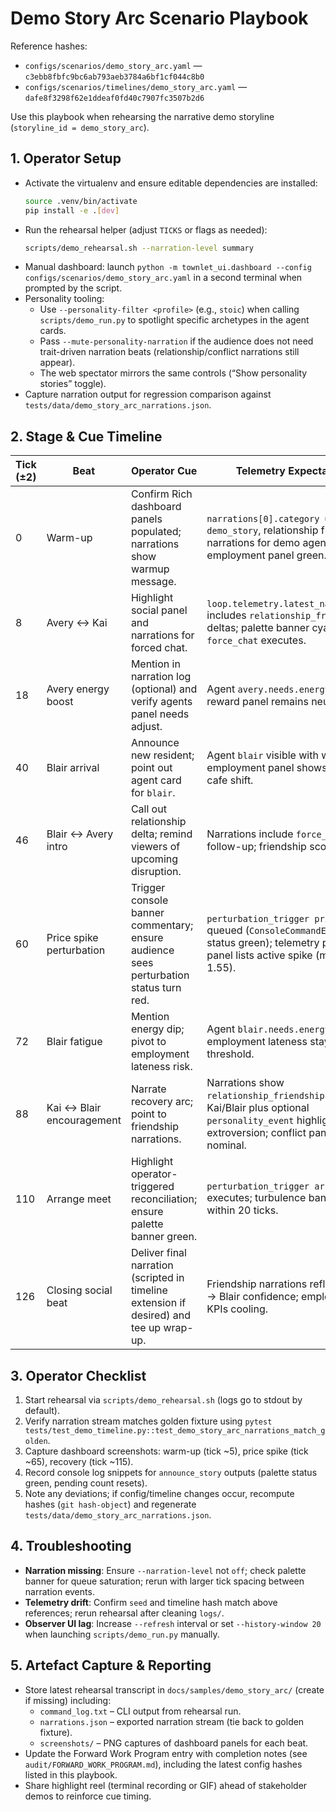 # Demo Story Arc Scenario Playbook

Reference hashes:
- `configs/scenarios/demo_story_arc.yaml` — `c3ebb8fbfc9bc6ab793aeb3784a6bf1cf044c8b0`
- `configs/scenarios/timelines/demo_story_arc.yaml` — `dafe8f3298f62e1ddeaf0fd40c7907fc3507b2d6`

Use this playbook when rehearsing the narrative demo storyline (`storyline_id = demo_story_arc`).

## 1. Operator Setup
- Activate the virtualenv and ensure editable dependencies are installed:
  ```bash
  source .venv/bin/activate
  pip install -e .[dev]
  ```
- Run the rehearsal helper (adjust `TICKS` or flags as needed):
  ```bash
  scripts/demo_rehearsal.sh --narration-level summary
  ```
- Manual dashboard: launch `python -m townlet_ui.dashboard --config configs/scenarios/demo_story_arc.yaml` in a second terminal when prompted by the script.
- Personality tooling:
  - Use `--personality-filter <profile>` (e.g., `stoic`) when calling
    `scripts/demo_run.py` to spotlight specific archetypes in the agent cards.
  - Pass `--mute-personality-narration` if the audience does not need trait-driven
    narration beats (relationship/conflict narrations still appear).
  - The web spectator mirrors the same controls (“Show personality stories” toggle).
- Capture narration output for regression comparison against `tests/data/demo_story_arc_narrations.json`.

## 2. Stage & Cue Timeline

| Tick (±2) | Beat | Operator Cue | Telemetry Expectations |
| --- | --- | --- | --- |
| 0 | Warm-up | Confirm Rich dashboard panels populated; narrations show warmup message. | `narrations[0].category = demo_story`, relationship friendship narrations for demo agents, employment panel green. |
| 8 | Avery ↔ Kai | Highlight social panel and narrations for forced chat. | `loop.telemetry.latest_narrations()` includes `relationship_friendship` deltas; palette banner cyan when `force_chat` executes. |
| 18 | Avery energy boost | Mention in narration log (optional) and verify agents panel needs adjust. | Agent `avery.needs.energy ≈ 0.68`; reward panel remains neutral. |
| 40 | Blair arrival | Announce new resident; point out agent card for `blair`. | Agent `blair` visible with wallet 2.5; employment panel shows pending cafe shift. |
| 46 | Blair ↔ Avery intro | Call out relationship delta; remind viewers of upcoming disruption. | Narrations include `force_chat` follow-up; friendship scores rise. |
| 60 | Price spike perturbation | Trigger console banner commentary; ensure audience sees perturbation status turn red. | `perturbation_trigger price_spike` queued (`ConsoleCommandExecutor` status green); telemetry perturbation panel lists active spike (magnitude 1.55). |
| 72 | Blair fatigue | Mention energy dip; pivot to employment lateness risk. | Agent `blair.needs.energy ≈ 0.35`; employment lateness stays < threshold. |
| 88 | Kai ↔ Blair encouragement | Narrate recovery arc; point to friendship narrations. | Narrations show `relationship_friendship` for Kai/Blair plus optional `personality_event` highlighting extroversion; conflict panel remains nominal. |
| 110 | Arrange meet | Highlight operator-triggered reconciliation; ensure palette banner green. | `perturbation_trigger arrange_meet` executes; turbulence banner clears within 20 ticks. |
| 126 | Closing social beat | Deliver final narration (scripted in timeline extension if desired) and tee up wrap-up. | Friendship narrations reflect Avery → Blair confidence; employment KPIs cooling. |

## 3. Operator Checklist
1. Start rehearsal via `scripts/demo_rehearsal.sh` (logs go to stdout by default).
2. Verify narration stream matches golden fixture using `pytest tests/test_demo_timeline.py::test_demo_story_arc_narrations_match_golden`.
3. Capture dashboard screenshots: warm-up (tick ~5), price spike (tick ~65), recovery (tick ~115).
4. Record console log snippets for `announce_story` outputs (palette status green, pending count resets).
5. Note any deviations; if config/timeline changes occur, recompute hashes (`git hash-object`) and regenerate `tests/data/demo_story_arc_narrations.json`.

## 4. Troubleshooting
- **Narration missing**: Ensure `--narration-level` not `off`; check palette banner for queue saturation; rerun with larger tick spacing between narration events.
- **Telemetry drift**: Confirm `seed` and timeline hash match above references; rerun rehearsal after cleaning `logs/`.
- **Observer UI lag**: Increase `--refresh` interval or set `--history-window 20` when launching `scripts/demo_run.py` manually.

## 5. Artefact Capture & Reporting
- Store latest rehearsal transcript in `docs/samples/demo_story_arc/` (create if missing) including:
  - `command_log.txt` – CLI output from rehearsal run.
  - `narrations.json` – exported narration stream (tie back to golden fixture).
  - `screenshots/` – PNG captures of dashboard panels for each beat.
- Update the Forward Work Program entry with completion notes (see `audit/FORWARD_WORK_PROGRAM.md`), including the latest config hashes listed in this playbook.
- Share highlight reel (terminal recording or GIF) ahead of stakeholder demos to reinforce cue timing.
